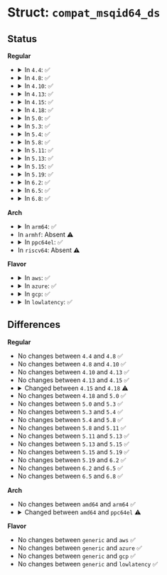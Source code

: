 # Struct: <code>compat_msqid64_ds</code>

## Status
<b>Regular</b>
<ul>
<li>
<details>
<summary>In <code>4.4</code>: ✅</summary>

```c
struct compat_msqid64_ds {
    struct compat_ipc64_perm msg_perm;
    compat_time_t msg_stime;
    compat_ulong_t __unused1;
    compat_time_t msg_rtime;
    compat_ulong_t __unused2;
    compat_time_t msg_ctime;
    compat_ulong_t __unused3;
    compat_ulong_t msg_cbytes;
    compat_ulong_t msg_qnum;
    compat_ulong_t msg_qbytes;
    compat_pid_t msg_lspid;
    compat_pid_t msg_lrpid;
    compat_ulong_t __unused4;
    compat_ulong_t __unused5;
};
```
</details>
</li>
<li>
<details>
<summary>In <code>4.8</code>: ✅</summary>

```c
struct compat_msqid64_ds {
    struct compat_ipc64_perm msg_perm;
    compat_time_t msg_stime;
    compat_ulong_t __unused1;
    compat_time_t msg_rtime;
    compat_ulong_t __unused2;
    compat_time_t msg_ctime;
    compat_ulong_t __unused3;
    compat_ulong_t msg_cbytes;
    compat_ulong_t msg_qnum;
    compat_ulong_t msg_qbytes;
    compat_pid_t msg_lspid;
    compat_pid_t msg_lrpid;
    compat_ulong_t __unused4;
    compat_ulong_t __unused5;
};
```
</details>
</li>
<li>
<details>
<summary>In <code>4.10</code>: ✅</summary>

```c
struct compat_msqid64_ds {
    struct compat_ipc64_perm msg_perm;
    compat_time_t msg_stime;
    compat_ulong_t __unused1;
    compat_time_t msg_rtime;
    compat_ulong_t __unused2;
    compat_time_t msg_ctime;
    compat_ulong_t __unused3;
    compat_ulong_t msg_cbytes;
    compat_ulong_t msg_qnum;
    compat_ulong_t msg_qbytes;
    compat_pid_t msg_lspid;
    compat_pid_t msg_lrpid;
    compat_ulong_t __unused4;
    compat_ulong_t __unused5;
};
```
</details>
</li>
<li>
<details>
<summary>In <code>4.13</code>: ✅</summary>

```c
struct compat_msqid64_ds {
    struct compat_ipc64_perm msg_perm;
    compat_time_t msg_stime;
    compat_ulong_t __unused1;
    compat_time_t msg_rtime;
    compat_ulong_t __unused2;
    compat_time_t msg_ctime;
    compat_ulong_t __unused3;
    compat_ulong_t msg_cbytes;
    compat_ulong_t msg_qnum;
    compat_ulong_t msg_qbytes;
    compat_pid_t msg_lspid;
    compat_pid_t msg_lrpid;
    compat_ulong_t __unused4;
    compat_ulong_t __unused5;
};
```
</details>
</li>
<li>
<details>
<summary>In <code>4.15</code>: ✅</summary>

```c
struct compat_msqid64_ds {
    struct compat_ipc64_perm msg_perm;
    compat_time_t msg_stime;
    compat_ulong_t __unused1;
    compat_time_t msg_rtime;
    compat_ulong_t __unused2;
    compat_time_t msg_ctime;
    compat_ulong_t __unused3;
    compat_ulong_t msg_cbytes;
    compat_ulong_t msg_qnum;
    compat_ulong_t msg_qbytes;
    compat_pid_t msg_lspid;
    compat_pid_t msg_lrpid;
    compat_ulong_t __unused4;
    compat_ulong_t __unused5;
};
```
</details>
</li>
<li>
<details>
<summary>In <code>4.18</code>: ✅</summary>

```c
struct compat_msqid64_ds {
    struct compat_ipc64_perm msg_perm;
    compat_ulong_t msg_stime;
    compat_ulong_t msg_stime_high;
    compat_ulong_t msg_rtime;
    compat_ulong_t msg_rtime_high;
    compat_ulong_t msg_ctime;
    compat_ulong_t msg_ctime_high;
    compat_ulong_t msg_cbytes;
    compat_ulong_t msg_qnum;
    compat_ulong_t msg_qbytes;
    compat_pid_t msg_lspid;
    compat_pid_t msg_lrpid;
    compat_ulong_t __unused4;
    compat_ulong_t __unused5;
};
```
</details>
</li>
<li>
<details>
<summary>In <code>5.0</code>: ✅</summary>

```c
struct compat_msqid64_ds {
    struct compat_ipc64_perm msg_perm;
    compat_ulong_t msg_stime;
    compat_ulong_t msg_stime_high;
    compat_ulong_t msg_rtime;
    compat_ulong_t msg_rtime_high;
    compat_ulong_t msg_ctime;
    compat_ulong_t msg_ctime_high;
    compat_ulong_t msg_cbytes;
    compat_ulong_t msg_qnum;
    compat_ulong_t msg_qbytes;
    compat_pid_t msg_lspid;
    compat_pid_t msg_lrpid;
    compat_ulong_t __unused4;
    compat_ulong_t __unused5;
};
```
</details>
</li>
<li>
<details>
<summary>In <code>5.3</code>: ✅</summary>

```c
struct compat_msqid64_ds {
    struct compat_ipc64_perm msg_perm;
    compat_ulong_t msg_stime;
    compat_ulong_t msg_stime_high;
    compat_ulong_t msg_rtime;
    compat_ulong_t msg_rtime_high;
    compat_ulong_t msg_ctime;
    compat_ulong_t msg_ctime_high;
    compat_ulong_t msg_cbytes;
    compat_ulong_t msg_qnum;
    compat_ulong_t msg_qbytes;
    compat_pid_t msg_lspid;
    compat_pid_t msg_lrpid;
    compat_ulong_t __unused4;
    compat_ulong_t __unused5;
};
```
</details>
</li>
<li>
<details>
<summary>In <code>5.4</code>: ✅</summary>

```c
struct compat_msqid64_ds {
    struct compat_ipc64_perm msg_perm;
    compat_ulong_t msg_stime;
    compat_ulong_t msg_stime_high;
    compat_ulong_t msg_rtime;
    compat_ulong_t msg_rtime_high;
    compat_ulong_t msg_ctime;
    compat_ulong_t msg_ctime_high;
    compat_ulong_t msg_cbytes;
    compat_ulong_t msg_qnum;
    compat_ulong_t msg_qbytes;
    compat_pid_t msg_lspid;
    compat_pid_t msg_lrpid;
    compat_ulong_t __unused4;
    compat_ulong_t __unused5;
};
```
</details>
</li>
<li>
<details>
<summary>In <code>5.8</code>: ✅</summary>

```c
struct compat_msqid64_ds {
    struct compat_ipc64_perm msg_perm;
    compat_ulong_t msg_stime;
    compat_ulong_t msg_stime_high;
    compat_ulong_t msg_rtime;
    compat_ulong_t msg_rtime_high;
    compat_ulong_t msg_ctime;
    compat_ulong_t msg_ctime_high;
    compat_ulong_t msg_cbytes;
    compat_ulong_t msg_qnum;
    compat_ulong_t msg_qbytes;
    compat_pid_t msg_lspid;
    compat_pid_t msg_lrpid;
    compat_ulong_t __unused4;
    compat_ulong_t __unused5;
};
```
</details>
</li>
<li>
<details>
<summary>In <code>5.11</code>: ✅</summary>

```c
struct compat_msqid64_ds {
    struct compat_ipc64_perm msg_perm;
    compat_ulong_t msg_stime;
    compat_ulong_t msg_stime_high;
    compat_ulong_t msg_rtime;
    compat_ulong_t msg_rtime_high;
    compat_ulong_t msg_ctime;
    compat_ulong_t msg_ctime_high;
    compat_ulong_t msg_cbytes;
    compat_ulong_t msg_qnum;
    compat_ulong_t msg_qbytes;
    compat_pid_t msg_lspid;
    compat_pid_t msg_lrpid;
    compat_ulong_t __unused4;
    compat_ulong_t __unused5;
};
```
</details>
</li>
<li>
<details>
<summary>In <code>5.13</code>: ✅</summary>

```c
struct compat_msqid64_ds {
    struct compat_ipc64_perm msg_perm;
    compat_ulong_t msg_stime;
    compat_ulong_t msg_stime_high;
    compat_ulong_t msg_rtime;
    compat_ulong_t msg_rtime_high;
    compat_ulong_t msg_ctime;
    compat_ulong_t msg_ctime_high;
    compat_ulong_t msg_cbytes;
    compat_ulong_t msg_qnum;
    compat_ulong_t msg_qbytes;
    compat_pid_t msg_lspid;
    compat_pid_t msg_lrpid;
    compat_ulong_t __unused4;
    compat_ulong_t __unused5;
};
```
</details>
</li>
<li>
<details>
<summary>In <code>5.15</code>: ✅</summary>

```c
struct compat_msqid64_ds {
    struct compat_ipc64_perm msg_perm;
    compat_ulong_t msg_stime;
    compat_ulong_t msg_stime_high;
    compat_ulong_t msg_rtime;
    compat_ulong_t msg_rtime_high;
    compat_ulong_t msg_ctime;
    compat_ulong_t msg_ctime_high;
    compat_ulong_t msg_cbytes;
    compat_ulong_t msg_qnum;
    compat_ulong_t msg_qbytes;
    compat_pid_t msg_lspid;
    compat_pid_t msg_lrpid;
    compat_ulong_t __unused4;
    compat_ulong_t __unused5;
};
```
</details>
</li>
<li>
<details>
<summary>In <code>5.19</code>: ✅</summary>

```c
struct compat_msqid64_ds {
    struct compat_ipc64_perm msg_perm;
    compat_ulong_t msg_stime;
    compat_ulong_t msg_stime_high;
    compat_ulong_t msg_rtime;
    compat_ulong_t msg_rtime_high;
    compat_ulong_t msg_ctime;
    compat_ulong_t msg_ctime_high;
    compat_ulong_t msg_cbytes;
    compat_ulong_t msg_qnum;
    compat_ulong_t msg_qbytes;
    compat_pid_t msg_lspid;
    compat_pid_t msg_lrpid;
    compat_ulong_t __unused4;
    compat_ulong_t __unused5;
};
```
</details>
</li>
<li>
<details>
<summary>In <code>6.2</code>: ✅</summary>

```c
struct compat_msqid64_ds {
    struct compat_ipc64_perm msg_perm;
    compat_ulong_t msg_stime;
    compat_ulong_t msg_stime_high;
    compat_ulong_t msg_rtime;
    compat_ulong_t msg_rtime_high;
    compat_ulong_t msg_ctime;
    compat_ulong_t msg_ctime_high;
    compat_ulong_t msg_cbytes;
    compat_ulong_t msg_qnum;
    compat_ulong_t msg_qbytes;
    compat_pid_t msg_lspid;
    compat_pid_t msg_lrpid;
    compat_ulong_t __unused4;
    compat_ulong_t __unused5;
};
```
</details>
</li>
<li>
<details>
<summary>In <code>6.5</code>: ✅</summary>

```c
struct compat_msqid64_ds {
    struct compat_ipc64_perm msg_perm;
    compat_ulong_t msg_stime;
    compat_ulong_t msg_stime_high;
    compat_ulong_t msg_rtime;
    compat_ulong_t msg_rtime_high;
    compat_ulong_t msg_ctime;
    compat_ulong_t msg_ctime_high;
    compat_ulong_t msg_cbytes;
    compat_ulong_t msg_qnum;
    compat_ulong_t msg_qbytes;
    compat_pid_t msg_lspid;
    compat_pid_t msg_lrpid;
    compat_ulong_t __unused4;
    compat_ulong_t __unused5;
};
```
</details>
</li>
<li>
<details>
<summary>In <code>6.8</code>: ✅</summary>

```c
struct compat_msqid64_ds {
    struct compat_ipc64_perm msg_perm;
    compat_ulong_t msg_stime;
    compat_ulong_t msg_stime_high;
    compat_ulong_t msg_rtime;
    compat_ulong_t msg_rtime_high;
    compat_ulong_t msg_ctime;
    compat_ulong_t msg_ctime_high;
    compat_ulong_t msg_cbytes;
    compat_ulong_t msg_qnum;
    compat_ulong_t msg_qbytes;
    compat_pid_t msg_lspid;
    compat_pid_t msg_lrpid;
    compat_ulong_t __unused4;
    compat_ulong_t __unused5;
};
```
</details>
</li>
</ul>
<b>Arch</b>
<ul>
<li>
<details>
<summary>In <code>arm64</code>: ✅</summary>

```c
struct compat_msqid64_ds {
    struct compat_ipc64_perm msg_perm;
    compat_ulong_t msg_stime;
    compat_ulong_t msg_stime_high;
    compat_ulong_t msg_rtime;
    compat_ulong_t msg_rtime_high;
    compat_ulong_t msg_ctime;
    compat_ulong_t msg_ctime_high;
    compat_ulong_t msg_cbytes;
    compat_ulong_t msg_qnum;
    compat_ulong_t msg_qbytes;
    compat_pid_t msg_lspid;
    compat_pid_t msg_lrpid;
    compat_ulong_t __unused4;
    compat_ulong_t __unused5;
};
```
</details>
</li>
<li>
In <code>armhf</code>: Absent ⚠️
</li>
<li>
<details>
<summary>In <code>ppc64el</code>: ✅</summary>

```c
struct compat_msqid64_ds {
    struct compat_ipc64_perm msg_perm;
    unsigned int msg_stime_high;
    unsigned int msg_stime;
    unsigned int msg_rtime_high;
    unsigned int msg_rtime;
    unsigned int msg_ctime_high;
    unsigned int msg_ctime;
    compat_ulong_t msg_cbytes;
    compat_ulong_t msg_qnum;
    compat_ulong_t msg_qbytes;
    compat_pid_t msg_lspid;
    compat_pid_t msg_lrpid;
    compat_ulong_t __unused4;
    compat_ulong_t __unused5;
};
```
</details>
</li>
<li>
In <code>riscv64</code>: Absent ⚠️
</li>
</ul>
<b>Flavor</b>
<ul>
<li>
<details>
<summary>In <code>aws</code>: ✅</summary>

```c
struct compat_msqid64_ds {
    struct compat_ipc64_perm msg_perm;
    compat_ulong_t msg_stime;
    compat_ulong_t msg_stime_high;
    compat_ulong_t msg_rtime;
    compat_ulong_t msg_rtime_high;
    compat_ulong_t msg_ctime;
    compat_ulong_t msg_ctime_high;
    compat_ulong_t msg_cbytes;
    compat_ulong_t msg_qnum;
    compat_ulong_t msg_qbytes;
    compat_pid_t msg_lspid;
    compat_pid_t msg_lrpid;
    compat_ulong_t __unused4;
    compat_ulong_t __unused5;
};
```
</details>
</li>
<li>
<details>
<summary>In <code>azure</code>: ✅</summary>

```c
struct compat_msqid64_ds {
    struct compat_ipc64_perm msg_perm;
    compat_ulong_t msg_stime;
    compat_ulong_t msg_stime_high;
    compat_ulong_t msg_rtime;
    compat_ulong_t msg_rtime_high;
    compat_ulong_t msg_ctime;
    compat_ulong_t msg_ctime_high;
    compat_ulong_t msg_cbytes;
    compat_ulong_t msg_qnum;
    compat_ulong_t msg_qbytes;
    compat_pid_t msg_lspid;
    compat_pid_t msg_lrpid;
    compat_ulong_t __unused4;
    compat_ulong_t __unused5;
};
```
</details>
</li>
<li>
<details>
<summary>In <code>gcp</code>: ✅</summary>

```c
struct compat_msqid64_ds {
    struct compat_ipc64_perm msg_perm;
    compat_ulong_t msg_stime;
    compat_ulong_t msg_stime_high;
    compat_ulong_t msg_rtime;
    compat_ulong_t msg_rtime_high;
    compat_ulong_t msg_ctime;
    compat_ulong_t msg_ctime_high;
    compat_ulong_t msg_cbytes;
    compat_ulong_t msg_qnum;
    compat_ulong_t msg_qbytes;
    compat_pid_t msg_lspid;
    compat_pid_t msg_lrpid;
    compat_ulong_t __unused4;
    compat_ulong_t __unused5;
};
```
</details>
</li>
<li>
<details>
<summary>In <code>lowlatency</code>: ✅</summary>

```c
struct compat_msqid64_ds {
    struct compat_ipc64_perm msg_perm;
    compat_ulong_t msg_stime;
    compat_ulong_t msg_stime_high;
    compat_ulong_t msg_rtime;
    compat_ulong_t msg_rtime_high;
    compat_ulong_t msg_ctime;
    compat_ulong_t msg_ctime_high;
    compat_ulong_t msg_cbytes;
    compat_ulong_t msg_qnum;
    compat_ulong_t msg_qbytes;
    compat_pid_t msg_lspid;
    compat_pid_t msg_lrpid;
    compat_ulong_t __unused4;
    compat_ulong_t __unused5;
};
```
</details>
</li>
</ul>

## Differences
<b>Regular</b>
<ul>
<li>
No changes between <code>4.4</code> and <code>4.8</code> ✅
</li>
<li>
No changes between <code>4.8</code> and <code>4.10</code> ✅
</li>
<li>
No changes between <code>4.10</code> and <code>4.13</code> ✅
</li>
<li>
No changes between <code>4.13</code> and <code>4.15</code> ✅
</li>
<li>
<details>
<summary>Changed between <code>4.15</code> and <code>4.18</code> ⚠️</summary>
<ul>
<li>
<b>Field added. </b>
<code>compat_ulong_t msg_stime_high</code>
</li>
<li>
<b>Field added. </b>
<code>compat_ulong_t msg_rtime_high</code>
</li>
<li>
<b>Field added. </b>
<code>compat_ulong_t msg_ctime_high</code>
</li>
<li>
<b>Field removed. </b>
<code>compat_ulong_t __unused1</code>
</li>
<li>
<b>Field removed. </b>
<code>compat_ulong_t __unused2</code>
</li>
<li>
<b>Field removed. </b>
<code>compat_ulong_t __unused3</code>
</li>
<li>
<b>Field type changed. </b>
<code>compat_time_t msg_stime</code> ➡️ <code>compat_ulong_t msg_stime</code>
</li>
<li>
<b>Field type changed. </b>
<code>compat_time_t msg_rtime</code> ➡️ <code>compat_ulong_t msg_rtime</code>
</li>
<li>
<b>Field type changed. </b>
<code>compat_time_t msg_ctime</code> ➡️ <code>compat_ulong_t msg_ctime</code>
</li>
</ul>
</details>
</li>
<li>
No changes between <code>4.18</code> and <code>5.0</code> ✅
</li>
<li>
No changes between <code>5.0</code> and <code>5.3</code> ✅
</li>
<li>
No changes between <code>5.3</code> and <code>5.4</code> ✅
</li>
<li>
No changes between <code>5.4</code> and <code>5.8</code> ✅
</li>
<li>
No changes between <code>5.8</code> and <code>5.11</code> ✅
</li>
<li>
No changes between <code>5.11</code> and <code>5.13</code> ✅
</li>
<li>
No changes between <code>5.13</code> and <code>5.15</code> ✅
</li>
<li>
No changes between <code>5.15</code> and <code>5.19</code> ✅
</li>
<li>
No changes between <code>5.19</code> and <code>6.2</code> ✅
</li>
<li>
No changes between <code>6.2</code> and <code>6.5</code> ✅
</li>
<li>
No changes between <code>6.5</code> and <code>6.8</code> ✅
</li>
</ul>
<b>Arch</b>
<ul>
<li>
No changes between <code>amd64</code> and <code>arm64</code> ✅
</li>
<li>
<details>
<summary>Changed between <code>amd64</code> and <code>ppc64el</code> ⚠️</summary>
<ul>
<li>
<b>Field type changed. </b>
<code>compat_ulong_t msg_stime</code> ➡️ <code>unsigned int msg_stime</code>
</li>
<li>
<b>Field type changed. </b>
<code>compat_ulong_t msg_stime_high</code> ➡️ <code>unsigned int msg_stime_high</code>
</li>
<li>
<b>Field type changed. </b>
<code>compat_ulong_t msg_rtime</code> ➡️ <code>unsigned int msg_rtime</code>
</li>
<li>
<b>Field type changed. </b>
<code>compat_ulong_t msg_rtime_high</code> ➡️ <code>unsigned int msg_rtime_high</code>
</li>
<li>
<b>Field type changed. </b>
<code>compat_ulong_t msg_ctime</code> ➡️ <code>unsigned int msg_ctime</code>
</li>
<li>
<b>Field type changed. </b>
<code>compat_ulong_t msg_ctime_high</code> ➡️ <code>unsigned int msg_ctime_high</code>
</li>
</ul>
</details>
</li>
</ul>
<b>Flavor</b>
<ul>
<li>
No changes between <code>generic</code> and <code>aws</code> ✅
</li>
<li>
No changes between <code>generic</code> and <code>azure</code> ✅
</li>
<li>
No changes between <code>generic</code> and <code>gcp</code> ✅
</li>
<li>
No changes between <code>generic</code> and <code>lowlatency</code> ✅
</li>
</ul>
